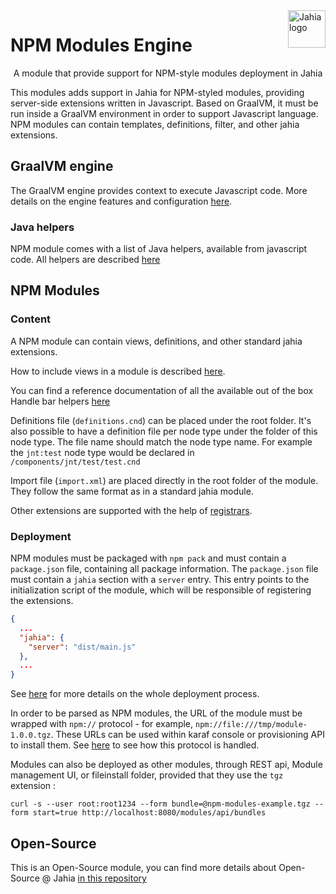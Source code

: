 <!--
    Template for Readmes, see alternatives/examples here: https://github.com/matiassingers/awesome-readme
-->

<!--
    Badges provides a quick glance at the state of the repository and pointers to external resources.
    More can be generated from here: https://shields.io/
-->

<a href="https://www.jahia.com/">
    <img src="https://www.jahia.com/modules/jahiacom-templates/images/jahia-3x.png" alt="Jahia logo" title="Jahia" align="right" height="60" />
</a>

NPM Modules Engine
======================

<p align="center">A module that provide support for NPM-style modules deployment in Jahia</p>

<p align="left">This modules adds support in Jahia for NPM-styled modules, providing server-side extensions written in Javascript. 
Based on GraalVM, it must be run inside a GraalVM environment in order to support Javascript language. NPM modules can contain templates, 
definitions, filter, and other jahia extensions.
</p>

## GraalVM engine

The GraalVM engine provides context to execute Javascript code. More details on the engine features and configuration [here](./src/main/java/org/jahia/modules/npm/modules/engine/jsengine/README.md).

### Java helpers

NPM module comes with a list of Java helpers, available from javascript code. All helpers are
described [here](./src/main/java/org/jahia/modules/npm/modules/engine/helpers/README.md)

## NPM Modules

### Content

A NPM module can contain views, definitions, and other standard jahia extensions.

How to include views in a module is
described [here](./src/main/java/org/jahia/modules/npm/modules/engine/views/README.md).

You can find a reference documentation of all the available out of the box Handle bar
helpers [here](./src/main/java/org/jahia/modules/npm/modules/engine/views/handlebars.md)

Definitions file (`definitions.cnd`) can be placed under the root folder.
It's also possible to have a definition file per node type under the folder of this node type.
The file name should match the node type name. For example the `jnt:test` node type would be declared in
`/components/jnt/test/test.cnd`

Import file (`import.xml`) are placed directly in the root folder of the module.
They follow the same format as in a standard jahia module.

Other extensions are supported with the help
of [registrars](./src/main/java/org/jahia/modules/npm/modules/engine/registrars/README.md).

### Deployment

NPM modules must be packaged with `npm pack` and must contain a `package.json` file, containing all package information.
The `package.json` file must contain a `jahia` section with a `server` entry. This entry points to the initialization
script of the module, which will be responsible of registering the extensions.

```json
{
  ...
  "jahia": {
    "server": "dist/main.js"
  },
  ...
}
```

See [here](./src/main/java/org/jahia/modules/npm/modules/engine/jsengine/README.md#module-registration) for more details on the whole deployment process. 

In order to be parsed as NPM modules, the URL of the module must be wrapped with `npm://` protocol - for example, `npm://file:///tmp/module-1.0.0.tgz`. 
These URLs can be used within karaf console or provisioning API to install them.
See [here](./src/main/java/org/jahia/modules/npm/modules/engine/npmhandler/README.md) to see how this protocol is handled.

Modules can also be deployed as other modules, through REST api, Module management UI, or fileinstall folder, provided that they use the `tgz` extension :

```shell
curl -s --user root:root1234 --form bundle=@npm-modules-example.tgz --form start=true http://localhost:8080/modules/api/bundles
```

## Open-Source

This is an Open-Source module, you can find more details about Open-Source @ Jahia [in this repository](https://github.com/Jahia/open-source)
